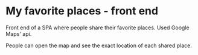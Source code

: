 # My favorite places - front end

Front end of a SPA where people share their favorite places. Used Google Maps' api.

People can open the map and see the exact location of each shared place.
